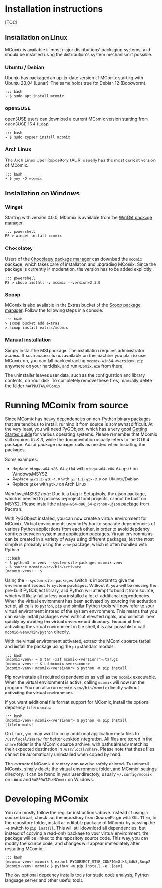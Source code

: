 # Installation instructions

[TOC]

## Installation on Linux
MComix is available in most major distributions' packaging systems, and should be installed using the distribution's system mechanism if possible.

### Ubuntu / Debian
Ubuntu has packaged an up-to-date version of MComix starting with Ubuntu 23.04 (Lunar). The same holds true for Debian 12 (Bookworm).

    ::: bash
    ~ $ sudo apt install mcomix

### openSUSE
openSUSE users can download a current MComix version starting from openSUSE 15.4 (Leap)

    ::: bash
    ~ $ sudo zypper install mcomix

### Arch Linux
The Arch Linux User Repository (AUR) usually has the most current version of MComix.

    ::: bash
    ~ $ yay -S mcomix

## Installation on Windows

### Winget
Starting with version 3.0.0, MComix is available from the [WinGet package manager](https://learn.microsoft.com/en-us/windows/package-manager/winget/).

    ::: powershell
    PS > winget install mcomix

### Chocolatey
Users of the [Chocolatey package manager](https://chocolatey.org/install) can download the `mcomix` package, which takes care of installation and upgrading MComix. Since the package is currently in moderation, the version has to be added explicitly.

    ::: powershell
    PS > choco install -y mcomix --version=2.3.0

### Scoop
MComix is also available in the Extras bucket of the [Scoop package manager](https://scoop.sh/). Follow the following steps in a console:

    ::: bash
    > scoop bucket add extras
    > scoop install extras/mcomix

### Manual installation
Simply install the MSI package. The installation requires administrator access. If such access is not available on the machine you plan to use MComix on, you can fall back extracting `mcomix-win64-<version>.zip` anywhere on your harddisk, and run `MComix.exe` from there.

The uninstaller leaves user data, such as the configuration and library contents, on your disk. To completely remove these files, manually delete the folder `%APPDATA%/MComix`.

# Running MComix from source
Since MComix has heavy dependencies on non-Python binary packages that are tendious to install, running it from source is somewhat difficult. At the very least, you will need PyGObject, which has a very good [Getting Started guide](https://pygobject.readthedocs.io/en/latest/getting_started.html) for various operating systems. Please remember that MComix still requires *GTK 3*, while the documentation usually refers to the GTK 4 package. Adapt package manager calls as needed when installing the packages.

Some examples:
* Replace `mingw-w64-x86_64-gtk4` with `mingw-w64-x86_64-gtk3` on Windows/MSYS2
* Replace `gir1.2-gtk-4.0` with `gir1.2-gtk-3.0` on Ubuntu/Debian
* Replace `gtk4` with `gtk3` on Arch Linux

_Windows/MSYS2 note_: Due to a bug in Setuptools, the ujson package, which is needed to process pyproject.toml projects, cannot be built on MSYS2. Please install the `mingw-w64-x86_64-python-ujson` package from Pacman.

With PyGObject installed, you can now create a virtual environment for MComix. Virtual environments used in Python to separate dependencies of various Python applications from each other, in order to avoid depdency conflicts between system and application packages. Virtual environments can be created in a variety of ways using different packages, but the most simple is probably using the `venv` package, which is often bundled with Python.

    :::bash
    ~ $ python3 -m venv --system-site-packages mcomix-venv
    ~ $ source mcomix-venv/bin/activate
    (mcomix-venv) ~ $

Using the `--system-site-packages` switch is important to give the environment access to system packages. Without it, you will be missing the pre-built PyGObject library, and Python will attempt to build it from source, which will likely fail unless you installed a lot of additional dependencies. When the virtual environment has been activated by sourcing the activation script, all calls to `python`, `pip` and similar Python tools will now refer to your virtual environment instead of the system environment. This means that you can easily install packages even without elevated rights, and uninstall them quickly by deleting the virtual environment directory. Instead of first activating the virtual environment in the shell, it is also possible to call `mcomix-venv/bin/python` directly.

With the virtual environment activated, extract the MComix source tarball and install the package using the `pip` standard module:

    ::: bash
    (mcomix-venv) ~ $ tar -xzf mcomix-<versionnr>.tar.gz
    (mcomix-venv) ~ $ cd mcomix-<versionnr>
    (mcomix-venv) mcomix-<versionnr> $ python -m pip install .

Pip now installs all required dependencies as well as the `mcomix` executable. When the virtual environment is active, calling `mcomix` will now run the program. You can also run `mcomix-venv/bin/mcomix` directly without activating the virtual environment.

If you want additional file format support for MComix, install the optional depdency `fileformats`:

    ::: bash
    (mcomix-venv) mcomix-<versionnr> $ python -m pip install .[fileformats]

On Linux, you may want to copy additional application meta files to `/usr/local/share/` for better desktop integration. All files are stored in the `share` folder in the MComix source archive, with paths already matching their expected destination in `/usr/local/share`. Please note that these files cannot be automatically uninstalled when copied by hand.

The extracted MComix directory can now be safely deleted. To uninstall MComix, simply delete the virtual environment folder, and MComix' settings directory. It can be found in your user directory, usually `~/.config/mcomix` on Linux and `%APPDATA%/MComix` on Windows.

# Developing MComix

You can mostly follow the regular instructions above. Instead of using a source tarball, check out the repository from SourceForge with Git. Then, in the repository folder, install an editable package of MComix by passing the `-e` switch to `pip install`. This will still download all dependencies, but instead of copying a read-only package to your virtual environment, the package will be linked to the repository source code. This way, you can modify the source code, and changes will appear immediately after restarting MComix.

    ::: bash
    (mcomix-venv) mcomix $ export PYGOBJECT_STUB_CONFIG=Gtk3,Gdk3,Soup2
    (mcomix-venv) mcomix $ python -m pip install -e .[dev]

The `dev` optional depdency installs tools for static code analysis, Python language server and other useful tools.
